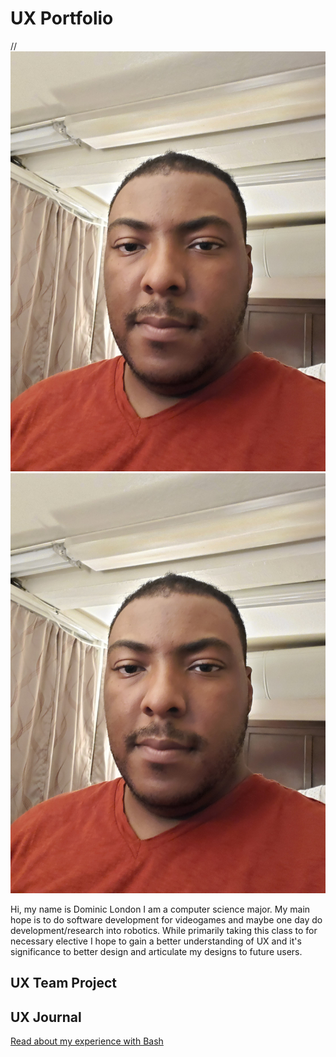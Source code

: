 # UX Portfolio
//![alt text](https://github.com/UsabilityEngineering/ux-portfolio-DustyDomino1774/blob/master/assets/20220823_220253.jpg "Picture of me")
<img src="assets/20220823_220253.jpg" class="img-responsive" alt="">

Hi, my name is Dominic London I am a computer science major. My main hope is to do software development for videogames and maybe one day do development/research into robotics. While primarily taking this class to for necessary elective I hope to gain a better understanding of UX and it's significance to better design and articulate my designs to future users.

## UX Team Project


## UX Journal

[Read about my experience with Bash](j01/)
